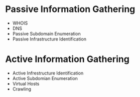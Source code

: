 # Passive Information Gathering
- WHOIS
- DNS
- Passive Subdomain Enumeration
- Passive Infrastructure Identification

# Active Information Gathering
- Active Infrestructure Identification
- Active Subdomian Enumeration
- Virtual Hosts
- Crawling